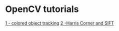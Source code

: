 # OpenCV tutorials

[1 - colored object tracking](opencv_tutorial01.md)
[2 -Harris Corner and SIFT](opencv_tutorial02.md)
